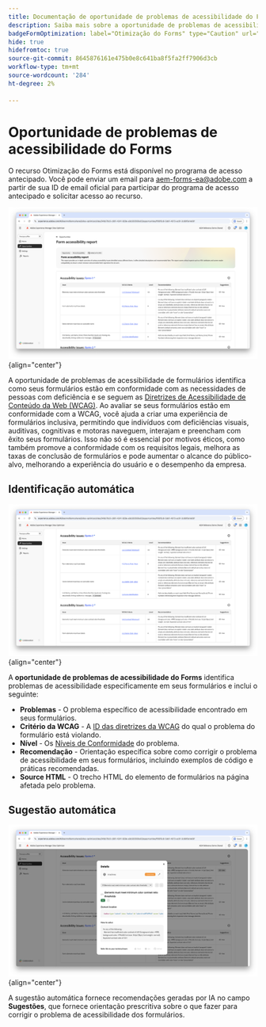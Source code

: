 ```yaml
---
title: Documentação de oportunidade de problemas de acessibilidade do Forms
description: Saiba mais sobre a oportunidade de problemas de acessibilidade de formulários e como usá-la para melhorar a acessibilidade de formulários e a experiência do usuário no seu site.
badgeFormOptimization: label="Otimização do Forms" type="Caution" url="../../opportunity-types/form-optimization.md" tooltip="Otimização do Forms"
hide: true
hidefromtoc: true
source-git-commit: 8645876161e475b0e8c641ba8f5fa2ff7906d3cb
workflow-type: tm+mt
source-wordcount: '284'
ht-degree: 2%

---
```



# Oportunidade de problemas de acessibilidade do Forms

<span class="preview"> O recurso Otimização do Forms está disponível no programa de acesso antecipado. Você pode enviar um email para aem-forms-ea@adobe.com a partir de sua ID de email oficial para participar do programa de acesso antecipado e solicitar acesso ao recurso. </span>

![oportunidade de problemas de acessibilidade do Forms](./assets/forms-accessibility-issues/hero.png){align="center"}

A oportunidade de problemas de acessibilidade de formulários identifica como seus formulários estão em conformidade com as necessidades de pessoas com deficiência e se seguem as [Diretrizes de Acessibilidade de Conteúdo da Web (WCAG)](https://www.w3.org/TR/WCAG21/). Ao avaliar se seus formulários estão em conformidade com a WCAG, você ajuda a criar uma experiência de formulários inclusiva, permitindo que indivíduos com deficiências visuais, auditivas, cognitivas e motoras naveguem, interajam e preencham com êxito seus formulários. Isso não só é essencial por motivos éticos, como também promove a conformidade com os requisitos legais, melhora as taxas de conclusão de formulários e pode aumentar o alcance do público-alvo, melhorando a experiência do usuário e o desempenho da empresa.

## Identificação automática

![Identificar automaticamente problemas de acessibilidade de formulários](./assets/forms-accessibility-issues/auto-identify.png){align="center"}

A **oportunidade de problemas de acessibilidade do Forms** identifica problemas de acessibilidade especificamente em seus formulários e inclui o seguinte:

* **Problemas** - O problema específico de acessibilidade encontrado em seus formulários.
* **Critério da WCAG** - A [ID das diretrizes da WCAG](https://www.w3.org/TR/WCAG21/) do qual o problema do formulário está violando.
* **Nível** - Os [Níveis de Conformidade](https://www.w3.org/WAI/WCAG21/Understanding/conformance#levels) do problema.
* **Recomendação** - Orientação específica sobre como corrigir o problema de acessibilidade em seus formulários, incluindo exemplos de código e práticas recomendadas.
* **Source HTML** - O trecho HTML do elemento de formulários na página afetada pelo problema.

## Sugestão automática

![Sugerir automaticamente problemas de acessibilidade de formulários](./assets/forms-accessibility-issues/auto-suggest.png){align="center"}

A sugestão automática fornece recomendações geradas por IA no campo **Sugestões**, que fornece orientação prescritiva sobre o que fazer para corrigir o problema de acessibilidade dos formulários.

<!-- 

## Auto-optimize

[!BADGE Ultimate]{type=Positive tooltip="Ultimate"}

![Auto-optimize forms accessibility issues](./assets/accessibility-issues/auto-optimize.png){align="center"}

Sites Optimizer Ultimate adds the ability to deploy auto-optimization for the form accessibility issues found.

>[!BEGINTABS]

>[!TAB Deploy optimization]

{{auto-optimize-deploy-optimization-slack}}

>[!TAB Request approval]

{{auto-optimize-request-approval}}

>[!ENDTABS]
-->

